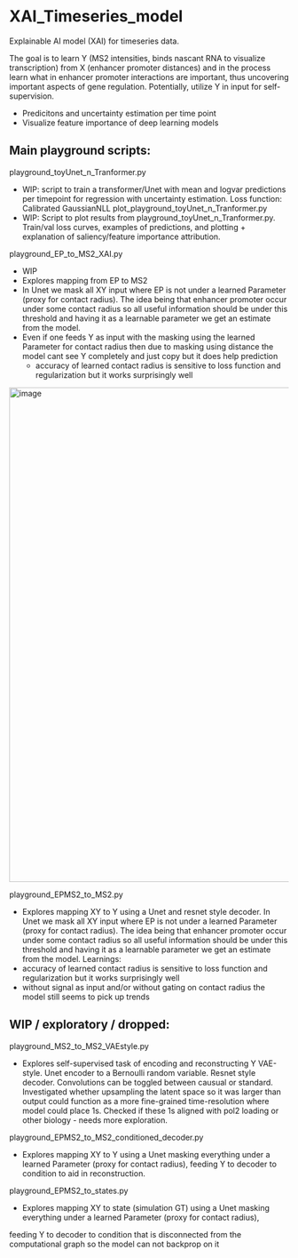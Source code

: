 # XAI_Timeseries_model
Explainable AI model (XAI) for timeseries data.

The goal is to learn Y (MS2 intensities, binds nascant RNA to visualize transcription) from X (enhancer promoter distances) and in the process learn what in enhancer promoter interactions are important, thus uncovering important aspects of gene regulation. Potentially, utilize Y in input for self-supervision.

- Predicitons and uncertainty estimation per time point
- Visualize feature importance of deep learning models

## Main playground scripts:

playground_toyUnet_n_Tranformer.py
- WIP: script to train a transformer/Unet with mean and logvar predictions per timepoint for regression with uncertainty estimation. Loss function: Calibrated GaussianNLL
plot_playground_toyUnet_n_Tranformer.py
- WIP: Script to plot results from playground_toyUnet_n_Tranformer.py. Train/val loss curves, examples of predictions, and plotting + explanation of saliency/feature importance attribution.

playground_EP_to_MS2_XAI.py
- WIP
- Explores mapping from EP to MS2
- In Unet we mask all XY input where EP is not under a learned Parameter (proxy for contact radius). The idea being that enhancer promoter occur under some contact radius so all useful information should be under this threshold and having it as a learnable parameter we get an estimate from the model.
- Even if one feeds Y as input with the masking using the learned Parameter for contact radius then due to masking using distance the model cant see Y completely and just copy but it does help prediction
  - accuracy of learned contact radius is sensitive to loss function and regularization but it works surprisingly well
 
<img width="1189" height="890" alt="image" src="https://github.com/user-attachments/assets/56f395b8-383a-406b-973e-ce5d1087dcdf" />


playground_EPMS2_to_MS2.py
- Explores mapping XY to Y using a Unet and resnet style decoder. In Unet we mask all XY input where EP is not under a learned Parameter (proxy for contact radius). The idea being that enhancer promoter occur under some contact radius so all useful information should be under this threshold and having it as a learnable parameter we get an estimate from the model.
Learnings:
- accuracy of learned contact radius is sensitive to loss function and regularization but it works surprisingly well
- without signal as input and/or without gating on contact radius the model still seems to pick up trends

## WIP / exploratory / dropped:

playground_MS2_to_MS2_VAEstyle.py
- Explores self-supervised task of encoding and reconstructing Y VAE-style. Unet encoder to a Bernoulli random variable. Resnet style decoder. Convolutions can be toggled between causual or standard. Investigated whether upsampling the latent space so it was larger than output could function as a more fine-grained time-resolution where model could place 1s. Checked if these 1s aligned with pol2 loading or other biology - needs more exploration.

playground_EPMS2_to_MS2_conditioned_decoder.py
- Explores mapping XY to Y using a Unet masking everything under a learned Parameter (proxy for contact radius), feeding Y to decoder to condition to aid in reconstruction.

playground_EPMS2_to_states.py
- Explores mapping XY to state (simulation GT) using a Unet masking everything under a learned Parameter (proxy for contact radius),

feeding Y to decoder to condition that is disconnected from the computational graph so the model can not backprop on it
